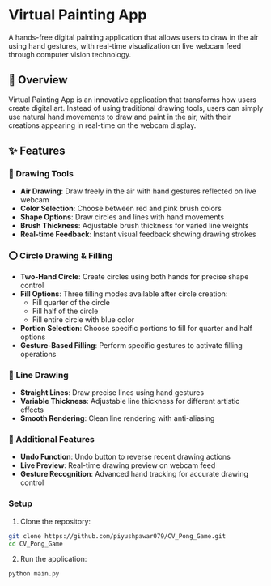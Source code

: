 # Virtual Painting App

A hands-free digital painting application that allows users to draw in the air using hand gestures, with real-time visualization on live webcam feed through computer vision technology.

## 🎯 Overview

Virtual Painting App is an innovative application that transforms how users create digital art. Instead of using traditional drawing tools, users can simply use natural hand movements to draw and paint in the air, with their creations appearing in real-time on the webcam display.

## ✨ Features

### 🎨 Drawing Tools
- **Air Drawing**: Draw freely in the air with hand gestures reflected on live webcam
- **Color Selection**: Choose between red and pink brush colors
- **Shape Options**: Draw circles and lines with hand movements
- **Brush Thickness**: Adjustable brush thickness for varied line weights
- **Real-time Feedback**: Instant visual feedback showing drawing strokes

### ⭕ Circle Drawing & Filling
- **Two-Hand Circle**: Create circles using both hands for precise shape control
- **Fill Options**: Three filling modes available after circle creation:
  - Fill quarter of the circle
  - Fill half of the circle  
  - Fill entire circle with blue color
- **Portion Selection**: Choose specific portions to fill for quarter and half options
- **Gesture-Based Filling**: Perform specific gestures to activate filling operations

### 📏 Line Drawing
- **Straight Lines**: Draw precise lines using hand gestures
- **Variable Thickness**: Adjustable line thickness for different artistic effects
- **Smooth Rendering**: Clean line rendering with anti-aliasing

### 🔄 Additional Features
- **Undo Function**: Undo button to reverse recent drawing actions
- **Live Preview**: Real-time drawing preview on webcam feed
- **Gesture Recognition**: Advanced hand tracking for accurate drawing control

### Setup
1. Clone the repository:
```bash
git clone https://github.com/piyushpawar079/CV_Pong_Game.git
cd CV_Pong_Game
```

2. Run the application:
```bash
python main.py
```
